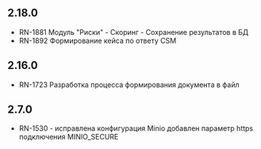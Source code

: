## 2.18.0

- RN-1881 Модуль "Риски" - Скоринг - Сохранение результатов в БД
- RN-1892 Формирование кейса по ответу CSM

## 2.16.0

- RN-1723 Разработка процесса формирования документа в файл

## 2.7.0

- RN-1530 - исправлена конфигурация Minio добавлен параметр https подключения MINIO_SECURE
